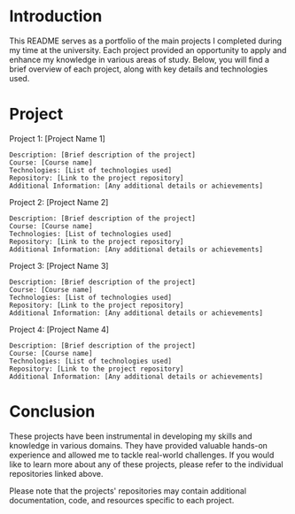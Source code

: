 # Introduction
This README serves as a portfolio of the main projects I completed during my time at the university. Each project provided an opportunity to apply and enhance my knowledge in various areas of study. Below, you will find a brief overview of each project, along with key details and technologies used.

# Project
Project 1: [Project Name 1]

    Description: [Brief description of the project]
    Course: [Course name]
    Technologies: [List of technologies used]
    Repository: [Link to the project repository]
    Additional Information: [Any additional details or achievements]

Project 2: [Project Name 2]

    Description: [Brief description of the project]
    Course: [Course name]
    Technologies: [List of technologies used]
    Repository: [Link to the project repository]
    Additional Information: [Any additional details or achievements]

Project 3: [Project Name 3]

    Description: [Brief description of the project]
    Course: [Course name]
    Technologies: [List of technologies used]
    Repository: [Link to the project repository]
    Additional Information: [Any additional details or achievements]

Project 4: [Project Name 4]

    Description: [Brief description of the project]
    Course: [Course name]
    Technologies: [List of technologies used]
    Repository: [Link to the project repository]
    Additional Information: [Any additional details or achievements]

# Conclusion
These projects have been instrumental in developing my skills and knowledge in various domains. They have provided valuable hands-on experience and allowed me to tackle real-world challenges. If you would like to learn more about any of these projects, please refer to the individual repositories linked above.

Please note that the projects' repositories may contain additional documentation, code, and resources specific to each project.
